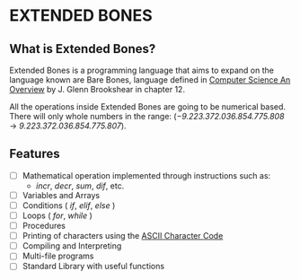EXTENDED BONES
===============
## **What is Extended Bones?**

Extended Bones is a programming language that aims to expand on the language known are Bare Bones, language defined in [Computer Science An Overview](http://www.r-5.org/files/books/computers/overviews/software/Glenn_Brookshear-Computer_Science_An_Overview-EN.pdf) by J. Glenn Brookshear in chapter 12.

All the operations inside Extended Bones are going to be numerical based. There will only whole numbers in the range: (_−9.223.372.036.854.775.808_ → _9.223.372.036.854.775.807_).

## **Features**

- [ ] Mathematical operation implemented through instructions such as: 
  - _incr_, _decr_, _sum_, _dif_, etc.
- [ ] Variables and Arrays
- [ ] Conditions ( _if_, _elif_, _else_ )
- [ ] Loops ( _for_, _while_ )
- [ ] Procedures
- [ ] Printing of characters using the [ASCII Character Code](https://en.wikipedia.org/wiki/ASCII)
- [ ] Compiling and Interpreting
- [ ] Multi-file programs
- [ ] Standard Library with useful functions